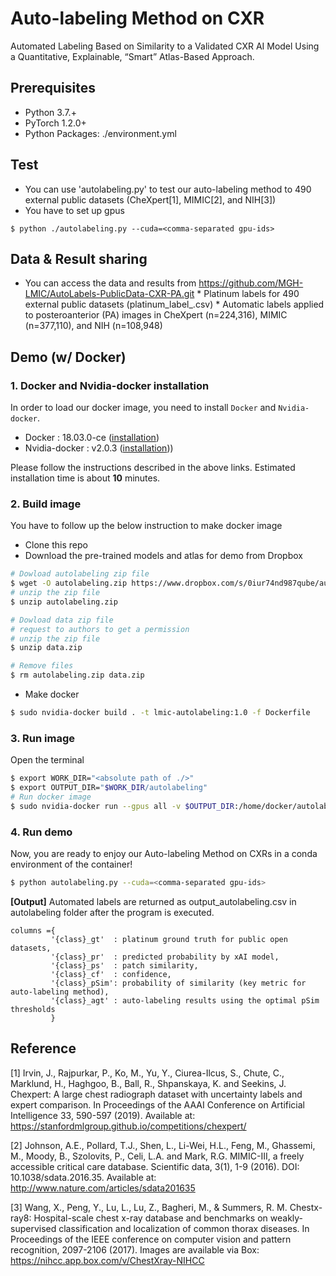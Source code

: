 # Auto-labeling Method on CXR

Automated Labeling Based on Similarity to a Validated CXR AI Model Using a Quantitative, Explainable, “Smart” Atlas-Based Approach.

## Prerequisites

- Python 3.7.+
- PyTorch 1.2.0+
- Python Packages: ./environment.yml


## Test

- You can use 'autolabeling.py' to test our auto-labeling method to 490 external public datasets (CheXpert[1], MIMIC[2], and NIH[3])
- You have to set up gpus

```
$ python ./autolabeling.py --cuda=<comma-separated gpu-ids>
```


## Data & Result sharing
- You can access the data and results from https://github.com/MGH-LMIC/AutoLabels-PublicData-CXR-PA.git
         * Platinum labels for 490 external public datasets (platinum_label_<abnormal feature>.csv)
         * Automatic labels applied to posteroanterior (PA) images in CheXpert (n=224,316), MIMIC (n=377,110), and NIH (n=108,948)


## Demo (w/ Docker)

### 1. Docker and Nvidia-docker installation
In order to load our docker image, you need to install `Docker` and `Nvidia-docker`.
- Docker : 18.03.0-ce ([installation](https://docs.docker.com/install/linux/docker-ce/ubuntu/#os-requirements))
- Nvidia-docker : v2.0.3 ([installation](https://github.com/NVIDIA/nvidia-docker/wiki/Installation-(version-2.0))))

Please follow the instructions described in the above links. Estimated installation time is about **10** minutes.

### 2. Build image
You have to follow up the below instruction to make docker image

- Clone this repo
- Download the pre-trained models and atlas for demo from Dropbox

```sh
# Dowload autolabeling zip file
$ wget -O autolabeling.zip https://www.dropbox.com/s/0iur74nd987qube/autolabeling.zip?dl=0
# unzip the zip file
$ unzip autolabeling.zip

# Dowload data zip file
# request to authors to get a permission
# unzip the zip file
$ unzip data.zip

# Remove files
$ rm autolabeling.zip data.zip
```
- Make docker
```sh
$ sudo nvidia-docker build . -t lmic-autolabeling:1.0 -f Dockerfile
```

### 3. Run image
Open the terminal
```sh
$ export WORK_DIR="<absolute path of ./>"
$ export OUTPUT_DIR="$WORK_DIR/autolabeling"
# Run docker image
$ sudo nvidia-docker run --gpus all -v $OUTPUT_DIR:/home/docker/autolabeling --shm-size 8G --name autolabel -it lmic-autolabeling:1.0 /bin/bash

```

### 4. Run demo
Now, you are ready to enjoy our Auto-labeling Method on CXRs in a conda environment of the container!

```sh
$ python autolabeling.py --cuda=<comma-separated gpu-ids>
```

**[Output]**
Automated labels are returned as output_autolabeling.csv in autolabeling folder after the program is executed.
```
columns ={
         '{class}_gt'  : platinum ground truth for public open datasets,
         '{class}_pr'  : predicted probability by xAI model,
         '{class}_ps'  : patch similarity,
         '{class}_cf'  : confidence,
         '{class}_pSim': probability of similarity (key metric for auto-labeling method),
         '{class}_agt' : auto-labeling results using the optimal pSim thresholds
         }
```


## Reference
[1] Irvin, J., Rajpurkar, P., Ko, M., Yu, Y., Ciurea-Ilcus, S., Chute, C., Marklund, H., Haghgoo, B., Ball, R., Shpanskaya, K. and Seekins, J. Chexpert: A large chest radiograph dataset with uncertainty labels and expert comparison. In Proceedings of the AAAI Conference on Artificial Intelligence 33, 590-597 (2019). Available at: https://stanfordmlgroup.github.io/competitions/chexpert/

[2] Johnson, A.E., Pollard, T.J., Shen, L., Li-Wei, H.L., Feng, M., Ghassemi, M., Moody, B., Szolovits, P., Celi, L.A. and Mark, R.G. MIMIC-III, a freely accessible critical care database. Scientific data, 3(1), 1-9 (2016). DOI: 10.1038/sdata.2016.35. Available at: http://www.nature.com/articles/sdata201635

[3] Wang, X., Peng, Y., Lu, L., Lu, Z., Bagheri, M., & Summers, R. M. Chestx-ray8: Hospital-scale chest x-ray database and benchmarks on weakly-supervised classification and localization of common thorax diseases. In Proceedings of the IEEE conference on computer vision and pattern recognition, 2097-2106 (2017). Images are available via Box: https://nihcc.app.box.com/v/ChestXray-NIHCC
